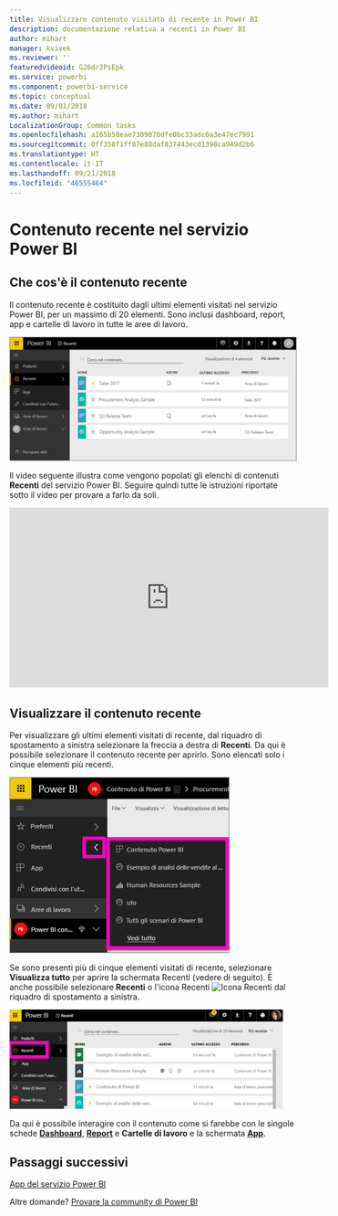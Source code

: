 ```yaml
---
title: Visualizzare contenuto visitato di recente in Power BI
description: documentazione relativa a recenti in Power BI
author: mihart
manager: kvivek
ms.reviewer: ''
featuredvideoid: G26dr2PsEpk
ms.service: powerbi
ms.component: powerbi-service
ms.topic: conceptual
ms.date: 09/01/2018
ms.author: mihart
LocalizationGroup: Common tasks
ms.openlocfilehash: a165b58eae7309070dfe0bc33adc0a3e47ec7991
ms.sourcegitcommit: 0ff358f1ff87e88daf837443ecd1398ca949d2b6
ms.translationtype: HT
ms.contentlocale: it-IT
ms.lasthandoff: 09/21/2018
ms.locfileid: "46555464"
---
```

# <a name="recent-content-in-power-bi-service"></a>Contenuto **recente** nel servizio Power BI


## <a name="what-is-recent-content"></a>Che cos'è il contenuto recente
Il contenuto recente è costituito dagli ultimi elementi visitati nel servizio Power BI, per un massimo di 20 elementi.  Sono inclusi dashboard, report, app e cartelle di lavoro in tutte le aree di lavoro.

![Finestra del contenuto recente](./media/end-user-recent/power-bi-recent-screen.png)

Il video seguente illustra come vengono popolati gli elenchi di contenuti **Recenti** del servizio Power BI. Seguire quindi tutte le istruzioni riportate sotto il video per provare a farlo da soli.

<iframe width="560" height="315" src="https://www.youtube.com/embed/G26dr2PsEpk" frameborder="0" allowfullscreen></iframe>

## <a name="display-recent-content"></a>Visualizzare il contenuto recente
Per visualizzare gli ultimi elementi visitati di recente, dal riquadro di spostamento a sinistra selezionare la freccia a destra di **Recenti**.  Da qui è possibile selezionare il contenuto recente per aprirlo. Sono elencati solo i cinque elementi più recenti.

![Riquadro a comparsa del contenuto recente](./media/end-user-recent/power-bi-recent-flyout-new.png)

Se sono presenti più di cinque elementi visitati di recente, selezionare **Visualizza tutto** per aprire la schermata Recenti (vedere di seguito). È anche possibile selezionare **Recenti** o l'icona Recenti ![Icona Recenti](./media/end-user-recent/power-bi-recent-icon.png) dal riquadro di spostamento a sinistra.

![Visualizzare tutto il contenuto recente](./media/end-user-recent/power-bi-recent-list.png)

Da qui è possibile interagire con il contenuto come si farebbe con le singole schede [**Dashboard**](end-user-dashboards.md), [**Report**](end-user-reports.md) e **Cartelle di lavoro** e la schermata [**App**](end-user-apps.md).

## <a name="next-steps"></a>Passaggi successivi
[App del servizio Power BI](end-user-apps.md)

Altre domande? [Provare la community di Power BI](http://community.powerbi.com/)

